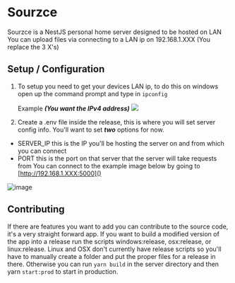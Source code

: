 # Sourzce
Sourzce is a NestJS personal home server designed to be hosted on LAN
You can upload files via connecting to a LAN ip on 192.168.1.XXX (You replace the 3 X's)

## Setup / Configuration
1. To setup you need to get your devices LAN ip, to do this on windows open up the command prompt and type in `ipconfig`

    Example ***(You want the IPv4 address)***
![](https://user-images.githubusercontent.com/36866793/92984774-c403eb00-f47a-11ea-95ac-ce49b258bc0b.png)

2. Create a .env file inside the release, this is where you will set server config info.
You'll want to set ***two*** options for now.
- SERVER_IP this is the IP you'll be hosting the server on and from which you can connect
- PORT this is the port on that server that the server will take requests from
You can connect to the example image below by going to [http://192.168.1.XXX:5000]()

![image](https://user-images.githubusercontent.com/36866793/92984855-7cca2a00-f47b-11ea-8f1b-cd6d81de3724.png)

## Contributing
If there are features you want to add you can contribute to the source code, it's a very straight forward app. If you want to build a modified version of the app into a release run the scripts windows:release, osx:release, or linux:release.
Linux and OSX don't currently have release scripts so you'll have to manually create a folder and put the proper files for a release in there. Otherwise you can run `yarn build` in the server directory and then yarn `start:prod` to start in production.